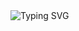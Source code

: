 <img src="https://readme-typing-svg.herokuapp.com/api?font=VT323&size=35&pause=1000&color=7D3BC3&center=true&vCenter=true&width=600&lines=SYSTEM%3A%20VELOWIND;STATUS%3A%20OPERATING%20IN%20SHADOWS;LAST_COMMAND%3A%20code_as_footprint" alt="Typing SVG" />
